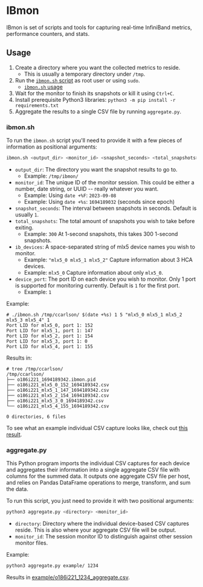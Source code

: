 # IBmon

IBmon is set of scripts and tools for capturing real-time InfiniBand metrics,
performance counters, and stats.

## Usage

1. Create a directory where you want the collected metrics to reside.
   - This is usually a temporary directory under `/tmp`.
2. Run the [`ibmon.sh` script](./ibmon.sh) as root user or using `sudo`.
   - [`ibmon.sh` usage](#ibmonsh)
3. Wait for the monitor to finish its snapshots or kill it using `Ctrl+C`.
4. Install prerequisite Python3 libraries: `python3 -m pip install -r requirements.txt`
5. Aggregate the results to a single CSV file by running `aggregate.py`.

### ibmon.sh

To run the `ibmon.sh` script you'll need to provide it with a few pieces of information as positional arguments:

```bash
ibmon.sh <output_dir> <monitor_id> <snapshot_seconds> <total_snapshots> <ib_devices> <device_port>
```

- `output_dir`: The directory you want the snapshot results to go to.
  - Example: `/tmp/ibmon/`
- `monitor_id`: The unique ID of the monitor session. This could be either a number, date string, or UUID -- really whatever you want.
  - Example: Using `date +%F`: `2023-09-08`
  - Example: Using `date +%s`: `1694189032` (seconds since epoch)
- `snapshot_seconds`: The interval between snapshots in seconds. Default is usually `1`.
- `total_snapshots`: The total amount of snapshots you wish to take before exiting.
  - Example: `300` At 1-second snapshots, this takes 300 1-second snapshots.
- `ib_devices`: A space-separated string of mlx5 device names you wish to monitor.
  - Example: `"mlx5_0 mlx5_1 mlx5_2"` Capture information about 3 HCA devices.
  - Example: `mlx5_0` Capture information about only `mlx5_0`.
- `device_port`: The port ID on each device you wish to monitor. Only 1 port is supported for monitoring currently. Default is `1` for the first port.
  - Example: `1`

Example:

```console
# ./ibmon.sh /tmp/ccarlson/ $(date +%s) 1 5 "mlx5_0 mlx5_1 mlx5_2 mlx5_3 mlx5_4" 1
Port LID for mlx5_0, port 1: 152
Port LID for mlx5_1, port 1: 147
Port LID for mlx5_2, port 1: 154
Port LID for mlx5_3, port 1: 0
Port LID for mlx5_4, port 1: 155
```

Results in:

```console
# tree /tmp/ccarlson/
/tmp/ccarlson/
├── o186i221_1694189342.ibmon.pid
├── o186i221_mlx5_0_152_1694189342.csv
├── o186i221_mlx5_1_147_1694189342.csv
├── o186i221_mlx5_2_154_1694189342.csv
├── o186i221_mlx5_3_0_1694189342.csv
└── o186i221_mlx5_4_155_1694189342.csv

0 directories, 6 files
```

To see what an example individual CSV capture looks like, check out [this result](example/o186i221_mlx5_0_152_1234.csv).

### aggregate.py

This Python program imports the individual CSV captures for each device and aggregates their information into a single aggregate CSV file with columns for the
summed data. It outputs one aggregate CSV file per host, and relies on Pandas DataFrame operations to merge, transform, and sum the data.

To run this script, you just need to provide it with two positional arguments:

```bash
python3 aggregate.py <directory> <monitor_id>
```

- `directory`: Directory where the individual device-based CSV captures reside.
This is also where your aggregate CSV file will be output.
- `monitor_id`: The session monitor ID to distinguish against other session monitor files.

Example:

```bash
python3 aggregate.py example/ 1234
```

Results in [example/o186i221_1234_aggregate.csv](example/o186i221_1234_aggregate.csv).
